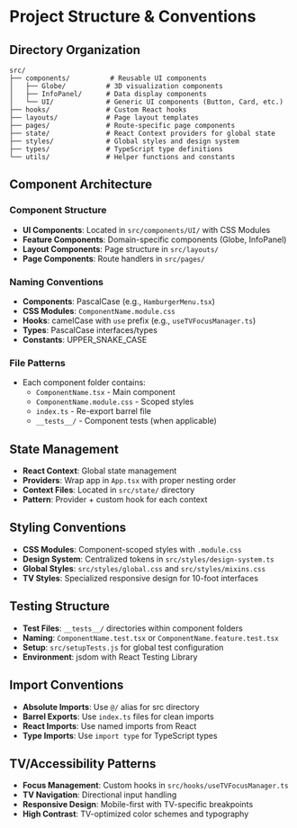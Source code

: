 # Project Structure & Conventions

## Directory Organization

```
src/
├── components/          # Reusable UI components
│   ├── Globe/          # 3D visualization components
│   ├── InfoPanel/      # Data display components
│   └── UI/             # Generic UI components (Button, Card, etc.)
├── hooks/              # Custom React hooks
├── layouts/            # Page layout templates
├── pages/              # Route-specific page components
├── state/              # React Context providers for global state
├── styles/             # Global styles and design system
├── types/              # TypeScript type definitions
└── utils/              # Helper functions and constants
```

## Component Architecture

### Component Structure
- **UI Components**: Located in `src/components/UI/` with CSS Modules
- **Feature Components**: Domain-specific components (Globe, InfoPanel)
- **Layout Components**: Page structure in `src/layouts/`
- **Page Components**: Route handlers in `src/pages/`

### Naming Conventions
- **Components**: PascalCase (e.g., `HamburgerMenu.tsx`)
- **CSS Modules**: `ComponentName.module.css`
- **Hooks**: camelCase with `use` prefix (e.g., `useTVFocusManager.ts`)
- **Types**: PascalCase interfaces/types
- **Constants**: UPPER_SNAKE_CASE

### File Patterns
- Each component folder contains:
  - `ComponentName.tsx` - Main component
  - `ComponentName.module.css` - Scoped styles
  - `index.ts` - Re-export barrel file
  - `__tests__/` - Component tests (when applicable)

## State Management
- **React Context**: Global state management
- **Providers**: Wrap app in `App.tsx` with proper nesting order
- **Context Files**: Located in `src/state/` directory
- **Pattern**: Provider + custom hook for each context

## Styling Conventions
- **CSS Modules**: Component-scoped styles with `.module.css`
- **Design System**: Centralized tokens in `src/styles/design-system.ts`
- **Global Styles**: `src/styles/global.css` and `src/styles/mixins.css`
- **TV Styles**: Specialized responsive design for 10-foot interfaces

## Testing Structure
- **Test Files**: `__tests__/` directories within component folders
- **Naming**: `ComponentName.test.tsx` or `ComponentName.feature.test.tsx`
- **Setup**: `src/setupTests.js` for global test configuration
- **Environment**: jsdom with React Testing Library

## Import Conventions
- **Absolute Imports**: Use `@/` alias for src directory
- **Barrel Exports**: Use `index.ts` files for clean imports
- **React Imports**: Use named imports from React
- **Type Imports**: Use `import type` for TypeScript types

## TV/Accessibility Patterns
- **Focus Management**: Custom hooks in `src/hooks/useTVFocusManager.ts`
- **TV Navigation**: Directional input handling
- **Responsive Design**: Mobile-first with TV-specific breakpoints
- **High Contrast**: TV-optimized color schemes and typography